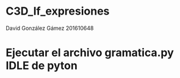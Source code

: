 # C3D_If_expresiones
David González Gámez
201610648

# Ejecutar el archivo gramatica.py IDLE de pyton 
